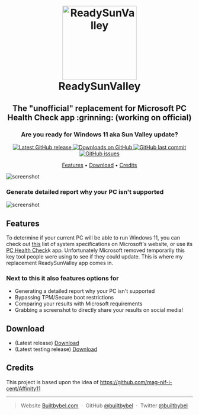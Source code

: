 <h1 align="center">
  <br>
  <a href="http://www.builtbybel.com"><img src="https://raw.githubusercontent.com/builtbybel/ReadySunValley/main/src/RSV/AppIcon.ico" alt="ReadySunValley" width="200"></a>
  <br>
  ReadySunValley
  <br>
</h1>

<h2 align="center">The "unofficial" replacement for Microsoft PC Health Check app :grinning: (working on official)</h2>
<h3 align="center">Are you ready for Windows 11 aka Sun Valley update?</h3>

<p align="center">
<a href="https://github.com/builtbybel/ReadySunValley/releases/latest" target="_blank">
<img alt="Latest GitHub release" src="https://img.shields.io/github/release/builtbybel/readysunvalley.svg?style=flat-square" />
</a>

<a href="https://github.com/builtbybel/ReadySunValley/releases" target="_blank">
<img alt="Downloads on GitHub" src="https://img.shields.io/github/downloads/builtbybel/ReadySunValley/total.svg?style=flat-square" />
</a>

<a href="https://github.com/builtbybel/ReadySunValley/commits/master">
<img src="https://img.shields.io/github/last-commit/builtbybel/readysunvalley.svg?style=flat-square&logo=github&logoColor=white"
alt="GitHub last commit">
<a href="https://github.com/builtbybel/ReadySunValley/issues">
<img src="https://img.shields.io/github/issues-raw/builtbybel/readysunvalley.svg?style=flat-square&logo=github&logoColor=white"
alt="GitHub issues">
</p>

<p align="center">
  <a href="#features">Features</a> •
  <a href="#download">Download</a> •
  <a href="#credits">Credits</a>
</p>

![screenshot](https://raw.githubusercontent.com/builtbybel/ReadySunValley/main/assets/rsv.png)

### Generate detailed report why your PC isn't supported
![screenshot](https://raw.githubusercontent.com/builtbybel/ReadySunValley/main/assets/rsv-opt.png)

## Features
To determine if your current PC will be able to run Windows 11, you can check out [this](https://www.microsoft.com/en-us/windows/windows-11-specifications) list of system specifications on Microsoft's website, or use its [PC Health Check](https://aka.ms/GetPCHealthCheckApp)k app. Unfortunately Microsoft removed temporarily this key tool people were using to see if they could update. This is where my replacement ReadySunValley app comes in.

### Next to this it also features options for
- Generating a detailed report why your PC isn't supported
- Bypassing TPM/Secure boot restrictions
- Comparing your results with Microsoft requirements
- Grabbing a screenshot to directly share your results on social media!

## Download
- (Latest release) [Download](https://github.com/builtbybel/ReadySunValley/releases)
- (Latest testing release) [Download](https://github.com/builtbybel/ReadySunValley/issues/20)

## Credits
This project is based upon the idea of https://github.com/mag-nif-i-cent/Affinity11

---

> Website [Builtbybel.com](https://www.builtbybel.com) &nbsp;&middot;&nbsp;
> GitHub [@builtbybel](https://github.com/builtbybel) &nbsp;&middot;&nbsp;
> Twitter [@builtbybel](https://twitter.com/builtbybel)

